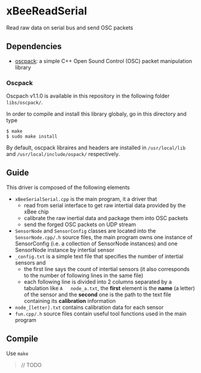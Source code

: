 # xBeeReadSerial

Read raw data on serial bus and send OSC packets

## Dependencies

* [oscpack]: a simple C++ Open Sound Control (OSC) packet manipulation library

### Oscpack

Oscpach v1.1.0 is available in this repository in the following folder `libs/oscpack/`.

In order to compile and install this library globaly, go in this directory and type 

	$ make
	$ sudo make install

By default, oscpack libraires and headers are installed in `/usr/local/lib` and `/usr/local/include/ospack/` respectively.

## Guide

This driver is composed of the following elements

* `xBeeSerialSerial.cpp` is the main program, it a driver that
	+ read from serial interface to get raw intertial data provided by the xBee chip
	+ calibrate the raw inertial data and package them into OSC packets
	+ send the forged OSC packets on UDP stream
* `SensorNode` and `SensorConfig` classes are located into the `SensorNode.cpp/.h` source files, the main program owns one instance of SensorConfig (i.e. a collection of SensorNode instances) and one SensorNode instance by intertial sensor
* `_config.txt` is a simple text file that specifies the number of intertial sensors and 
	+ the first line says the count of intertial sensors (it also corresponds to the number of following lines in the same file)
	+ each following line is divided into 2 columns separated by a tabulation like `A   node_a.txt`, the **first** element is the **name** (a letter) of the sensor and the **second** one is the path to the text file containing its **calibration** information
* `node_[letter].txt` contains calibration data for each sensor
* `fun.cpp/.h` source files contain useful tool functions used in the main program

## Compile 

Use `make`

> // TODO


[oscpack]: https://code.google.com/p/oscpack/